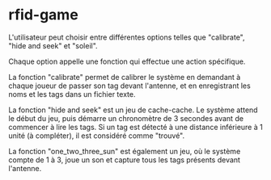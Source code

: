 # rfid-game

L'utilisateur peut choisir entre différentes options telles que "calibrate", "hide and seek" et "soleil". 

Chaque option appelle une fonction qui effectue une action spécifique.

La fonction "calibrate" permet de calibrer le système en demandant à chaque joueur de passer son tag devant l'antenne, et en enregistrant les noms et les tags dans un fichier texte.

La fonction "hide and seek" est un jeu de cache-cache. Le système attend le début du jeu, puis démarre un chronomètre de 3 secondes avant de commencer à lire les tags. Si un tag est détecté à une distance inférieure à 1 unité (à compléter), il est considéré comme "trouvé".

La fonction "one_two_three_sun" est également un jeu, où le système compte de 1 à 3, joue un son et capture tous les tags présents devant l'antenne.
